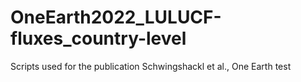 # OneEarth2022_LULUCF-fluxes_country-level
Scripts used for the publication Schwingshackl et al., One Earth
test
